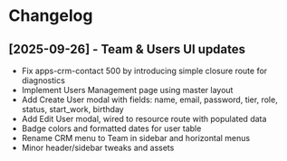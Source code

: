﻿# Changelog

## [2025-09-26] - Team & Users UI updates
- Fix apps-crm-contact 500 by introducing simple closure route for diagnostics
- Implement Users Management page using master layout
- Add Create User modal with fields: name, email, password, tier, role, status, start_work, birthday
- Add Edit User modal, wired to resource route with populated data
- Badge colors and formatted dates for user table
- Rename CRM menu to Team in sidebar and horizontal menus
- Minor header/sidebar tweaks and assets

